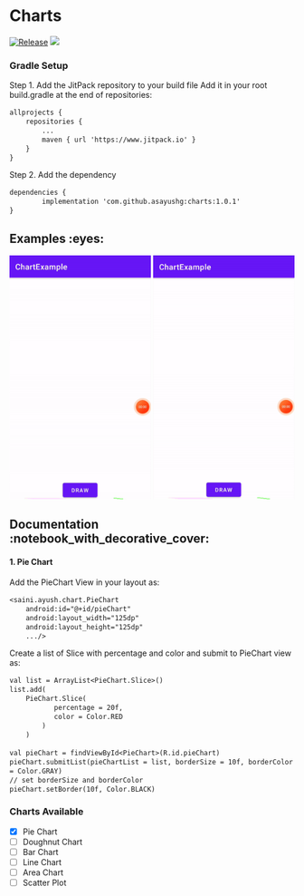 # Charts
[![Release](https://img.shields.io/github/release/asayushg/charts.svg?style=flat)](https://jitpack.io/#asayushg/charts)
[![](https://www.jitpack.io/v/asayushg/charts.svg)](https://www.jitpack.io/#asayushg/charts)

### Gradle Setup

Step 1. Add the JitPack repository to your build file
Add it in your root build.gradle at the end of repositories:

	allprojects {
		repositories {
			...
			maven { url 'https://www.jitpack.io' }
		}
	}
Step 2. Add the dependency

	dependencies {
	        implementation 'com.github.asayushg:charts:1.0.1'
	}

<h2 id="examples">Examples :eyes:</h2>

<img src="pie-chart-example.gif" width="250"/> <img src="pie-chart-border-example.gif" width="250"/>

<h2 id="documentation">Documentation :notebook_with_decorative_cover:</h2>
<h4> 1. Pie Chart </h4>

Add the PieChart View in your layout as:
``` 
<saini.ayush.chart.PieChart
    android:id="@+id/pieChart"
    android:layout_width="125dp"
    android:layout_height="125dp"
    .../>
```

Create a list of Slice with percentage and color and submit to PieChart view as:
``` 
val list = ArrayList<PieChart.Slice>()
list.add(
	PieChart.Slice(
    	   percentage = 20f,
           color = Color.RED
        )
    )

val pieChart = findViewById<PieChart>(R.id.pieChart)
pieChart.submitList(pieChartList = list, borderSize = 10f, borderColor = Color.GRAY)
// set borderSize and borderColor
pieChart.setBorder(10f, Color.BLACK)
```

### Charts Available
- [x] Pie Chart
- [ ] Doughnut Chart
- [ ] Bar Chart
- [ ] Line Chart
- [ ] Area Chart
- [ ] Scatter Plot
